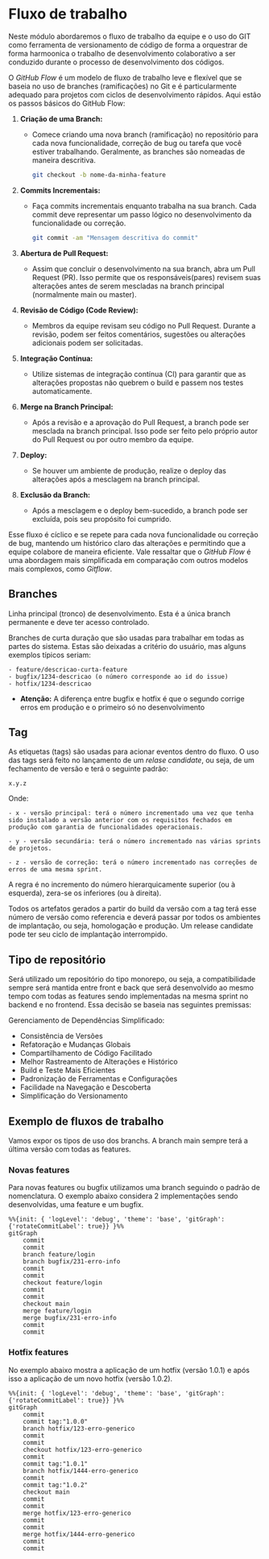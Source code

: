 # Fluxo de trabalho

Neste módulo abordaremos o fluxo de trabalho da equipe e o uso do GIT como ferramenta de versionamento de código de forma a orquestrar de forma harmoonica o trabalho de desenvolvimento colaborativo a ser conduzido durante o processo de desenvolvimento dos códigos.  

O *GitHub Flow* é um modelo de fluxo de trabalho leve e flexível que se baseia no uso de branches (ramificações) no Git e é particularmente adequado para projetos com ciclos de desenvolvimento rápidos. Aqui estão os passos básicos do GitHub Flow:

1. **Criação de uma Branch:**

    - Comece criando uma nova branch (ramificação) no repositório para cada nova funcionalidade, correção de bug ou tarefa que você estiver trabalhando. Geralmente, as branches são nomeadas de maneira descritiva.

        ```bash
        git checkout -b nome-da-minha-feature
        ```

1. **Commits Incrementais:**

    - Faça commits incrementais enquanto trabalha na sua branch. Cada commit deve representar um passo lógico no desenvolvimento da funcionalidade ou correção.

        ```bash
        git commit -am "Mensagem descritiva do commit"
        ```

2. **Abertura de Pull Request:**

    - Assim que concluir o desenvolvimento na sua branch, abra um Pull Request (PR). Isso permite que os responsáveis(pares) revisem suas alterações antes de serem mescladas na branch principal (normalmente main ou master). 

3. **Revisão de Código (Code Review):**

    - Membros da equipe revisam seu código no Pull Request. Durante a revisão, podem ser feitos comentários, sugestões ou alterações adicionais podem ser solicitadas.

4. **Integração Contínua:**

    - Utilize sistemas de integração contínua (CI) para garantir que as alterações propostas não quebrem o build e passem nos testes automaticamente.

5. **Merge na Branch Principal:**

    - Após a revisão e a aprovação do Pull Request, a branch pode ser mesclada na branch principal. Isso pode ser feito pelo próprio autor do Pull Request ou por outro membro da equipe.

6. **Deploy:**

    - Se houver um ambiente de produção, realize o deploy das alterações após a mesclagem na branch principal.

7. **Exclusão da Branch:**

    - Após a mesclagem e o deploy bem-sucedido, a branch pode ser excluída, pois seu propósito foi cumprido.

Esse fluxo é cíclico e se repete para cada nova funcionalidade ou correção de bug, mantendo um histórico claro das alterações e permitindo que a equipe colabore de maneira eficiente. Vale ressaltar que o *GitHub Flow* é uma abordagem mais simplificada em comparação com outros modelos mais complexos, como *Gitflow*.

## Branches

Linha principal (tronco) de desenvolvimento. Esta é a única branch permanente e deve ter acesso controlado.

Branches de curta duração que são usadas para trabalhar em todas as partes do sistema. Estas são deixadas a critério do usuário, mas alguns exemplos típicos seriam:

    - feature/descricao-curta-feature 
    - bugfix/1234-descricao (o número corresponde ao id do issue)
    - hotfix/1234-descricao

* **Atenção:** A diferença entre bugfix e hotfix é que o segundo corrige erros em produção e o primeiro só no desenvolvimento


## Tag

As etiquetas (tags) são usadas para acionar eventos dentro do fluxo. O uso das tags será feito no lançamento de um *relase candidate*, ou seja, de um fechamento de versão e terá o seguinte padrão:

`x.y.z`

Onde:

    - x - versão principal: terá o número incrementado uma vez que tenha sido instalado a versão anterior com os requisitos fechados em produção com garantia de funcionalidades operacionais.

    - y - versão secundária: terá o número incrementado nas várias sprints de projetos.

    - z - versão de correção: terá o número incrementado nas correções de erros de uma mesma sprint.

A regra é no incremento do número hierarquicamente superior (ou à esquerda), zera-se os inferiores (ou à direita).

Todos os artefatos gerados a partir do build da versão com a tag terá esse número de versão como referencia e deverá passar por todos os ambientes de implantação, ou seja, homologação e produção.  Um release candidate pode ter seu ciclo de implantação interrompido.

## Tipo de repositório

Será utilizado um repositório do tipo monorepo, ou seja, a compatibilidade sempre será mantida entre front e back que será desenvolvido ao mesmo tempo com todas as features sendo implementadas na mesma sprint no backend e no frontend.  Essa decisão se baseia nas seguintes premissas:

Gerenciamento de Dependências Simplificado:

- Consistência de Versões
- Refatoração e Mudanças Globais
- Compartilhamento de Código Facilitado
- Melhor Rastreamento de Alterações e Histórico
- Build e Teste Mais Eficientes
- Padronização de Ferramentas e Configurações
- Facilidade na Navegação e Descoberta
- Simplificação do Versionamento

## Exemplo de fluxos de trabalho

Vamos expor os tipos de uso dos branchs.  A branch main sempre terá a última versão com todas as features.

### Novas features

Para novas features ou bugfix utilizamos uma branch seguindo o padrão de nomenclatura. O exemplo abaixo considera 2 implementações sendo desenvolvidas, uma feature e um bugfix.

```mermaid
%%{init: { 'logLevel': 'debug', 'theme': 'base', 'gitGraph': {'rotateCommitLabel': true}} }%%
gitGraph
    commit
    commit
    branch feature/login
    branch bugfix/231-erro-info
    commit
    commit
    checkout feature/login
    commit
    commit
    checkout main
    merge feature/login
    merge bugfix/231-erro-info
    commit
    commit
```

### Hotfix features

No exemplo abaixo mostra a aplicação de um hotfix (versão 1.0.1) e após isso a aplicação de um novo hotfix (versão 1.0.2).

```mermaid
%%{init: { 'logLevel': 'debug', 'theme': 'base', 'gitGraph': {'rotateCommitLabel': true}} }%%
gitGraph
    commit
    commit tag:"1.0.0"
    branch hotfix/123-erro-generico
    commit
    commit
    checkout hotfix/123-erro-generico
    commit
    commit tag:"1.0.1"
    branch hotfix/1444-erro-generico
    commit
    commit tag:"1.0.2"
    checkout main
    commit
    commit
    merge hotfix/123-erro-generico
    commit
    commit
    merge hotfix/1444-erro-generico
    commit
    commit
```
